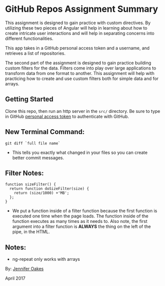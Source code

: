 
# GitHub Repos Assignment Summary

This assignment is designed to gain practice with custom directives. By utilizing these two pieces of Angular will help in learning about how to create intricate user interactions and will help in separating concerns into different functionalities.

This app takes in a GitHub personal access token and a username, and retrieves a list of repositories.

The second part of the assignment is designed to gain practice building custom filters for the data. Filters come into play over large applications to transform data from one format to another. This assignment will help with practicing how to create and use custom filters both for simple data and for arrays.

## Getting Started

Clone this repo, then run an http server in the `src/` directory. Be sure to type in GitHub [personal access token](https://github.com/settings/tokens) to authenticate with GitHub.

## New Terminal Command:

```
git diff `full file name`

```
- This tells you exactly what changed in your files so you can create better commit messages.

## Filter Notes:

```
function sizeFilter() {
  return function doSizeFilter(size) {
    return (size/1000) +'MB';
  };
}

```
- We put a function inside of a filter function because the first function is executed one time when the page loads. The function inside of the function executes as many times as it needs to. Also note, the first argument into a filter function is **ALWAYS** the thing on the left of the pipe, in the HTML.

## Notes:
- ng-repeat only works with arrays

By: [Jennifer Oakes](https://www.linkedin.com/in/jennifernicoleoakes/)

April 2017
